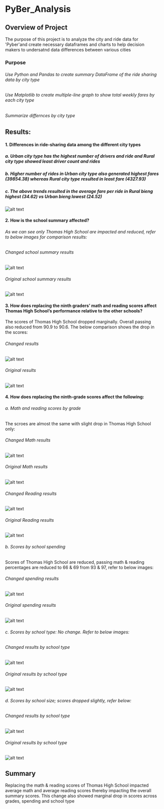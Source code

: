 # PyBer_Analysis
## Overview of Project
The purpose of this project is to analyze the city and ride data for 'Pyber'and create necessary dataframes and charts to help decision makers to undersatnd data differences between various cities
### Purpose
###### Use Python and Pandas to create summary DataFrame of the ride sharing data by city type
###### Use Matplotlib to create multiple-line graph to show total weekly fares by each city type
###### Summarize differnces by city type

## Results: 

#### 1. Differences in ride-sharing data among the different city types
##### a. Urban city type has the highest number of drivers and ride and Rural city type showed least driver count and rides
##### b. Higher number of rides in Urban city type also generated highest fares (39854.38) whereas Rural city type resulted in least fare (4327.93)
##### c. The above trends resulted in the average fare per ride in Rural bieng highest (34.62) vs Urban bieng lowest (24.52)

![alt text](https://github.com/vd1310/PyBer_Analysis/blob/main/Resources/pyber_summrydf.PNG)

#### 2. How is the school summary affected? 
###### As we can see only Thomas High School are impacted and reduced, refer to below images for comparison results:

###### Changed school summary results

![alt text](https://github.com/vd1310/PyCitySchoolsChallenge/blob/main/Resources/schoolsummarynew.PNG)


###### Original school summary results

![alt text](https://github.com/vd1310/PyCitySchoolsChallenge/blob/main/Resources/schoolsummaryold.PNG)

#### 3. How does replacing the ninth graders’ math and reading scores affect Thomas High School’s performance relative to the other schools?
The scores of Thomas High School dropped marginally. Overall passing also reduced from 90.9 to 90.6. The below comparison shows the drop in the scores:

###### Changed results
![alt text](https://github.com/vd1310/PyCitySchoolsChallenge/blob/main/Resources/ths_new.PNG)

###### Original results
![alt text](https://github.com/vd1310/PyCitySchoolsChallenge/blob/main/Resources/ths_old.PNG)


#### 4. How does replacing the ninth-grade scores affect the following:

###### a. Math and reading scores by grade
The scroes are almost the same with slight drop in Thomas High School only:

###### Changed Math results
![alt text](https://github.com/vd1310/PyCitySchoolsChallenge/blob/main/Resources/math_by_grade_new.PNG)

###### Original Math results
![alt text](https://github.com/vd1310/PyCitySchoolsChallenge/blob/main/Resources/math_by_grade_old.PNG)

###### Changed Reading results
![alt text](https://github.com/vd1310/PyCitySchoolsChallenge/blob/main/Resources/Reading_bygrade_new.PNG)

###### Original Reading results
![alt text](https://github.com/vd1310/PyCitySchoolsChallenge/blob/main/Resources/Reading_bygrade_old.PNG)


###### b. Scores by school spending
Scores of Thomas High School are reduced, passing math & reading percentages are reduced to 66 & 69 from 93 & 97, refer to below images:

###### Changed spending results
![alt text](https://github.com/vd1310/PyCitySchoolsChallenge/blob/main/Resources/spending_new.PNG)

###### Original spending results
![alt text](https://github.com/vd1310/PyCitySchoolsChallenge/blob/main/Resources/schoolsummaryold.PNG)

###### c. Scores by school type: No change.  Refer to below images:

###### Changed results by school type
![alt text](https://github.com/vd1310/PyCitySchoolsChallenge/blob/main/Resources/school_type_new.PNG)

###### Original results by school type
![alt text](https://github.com/vd1310/PyCitySchoolsChallenge/blob/main/Resources/schooltypeold.PNG)

###### d. Scores by school size; scores dropped slightly, refer below:

###### Changed results by school type
![alt text](https://github.com/vd1310/PyCitySchoolsChallenge/blob/main/Resources/size_new.PNG)

###### Original results by school type
![alt text](https://github.com/vd1310/PyCitySchoolsChallenge/blob/main/Resources/size_old.PNG)

## Summary
Replacing the math & reading scores of Thomas High School impacted average math and average reading scores thereby impacting the overall summary scores. This change also showed marginal drop in scores across grades, spending and school type
